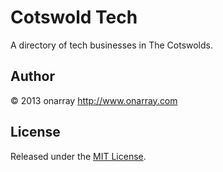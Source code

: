 # Cotswold Tech

A directory of tech businesses in The Cotswolds.

## Author

© 2013 onarray <http://www.onarray.com>

## License

Released under the [MIT License](http://onarray.mit-license.org).
